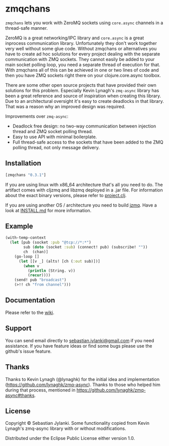 # zmqchans

`zmqchans` lets you work with ZeroMQ sockets using `core.async` channels in a thread-safe manner.

ZeroMQ is a great networking/IPC library and `core.async` is a great inprocess communication library. Unfortunately they don't work together very well without some glue code. Without zmqchans or alternatives you have to create ad hoc solutions for every project dealing with the separate communication with ZMQ sockets. They cannot easily be added to your main socket polling loop, you need a separate thread of execution for that. With zmqchans all of this can be achieved in one or two lines of code and then you have ZMQ sockets right there on your clojure.core.async toolbox.

There are some other open source projects that have provided their own solutions for this problem. Especially Kevin Lynagh's `zmq-async` library has been a great reference and source of inspiration when creating this library. Due to an architectural oversight it's easy to create deadlocks in that library. That was a reason why an improved design was required.

Improvements over `zmq-async`:

* Deadlock free design: no two-way communication between injection thread and ZMQ socket polling thread.
* Easy to use API with minimal boilerplate.
* Full thread-safe access to the sockets that have been added to the ZMQ polling thread, not only message delivery.

## Installation

```clj
[zmqchans "0.3.1"]
```

If you are using linux with x86_64 architecture that's all you need to do. The artifact comes with cljzmq and libzmq deployed in a .jar file. For information about the exact binary versions, please refer to [project.clj](https://github.com/sjlnk/zmqchans/blob/master/project.clj).

If you are using another OS / architecture you need to build [jzmq](https://github.com/zeromq/jzmq). Have a look at [INSTALL.md](https://github.com/sjlnk/zmqchans/blob/master/INSTALL.md) for more information.

## Example

```clojure
(with-temp-context
  (let [pub (socket :pub "@tcp://*:*")
        sub (doto (socket :sub) (connect! pub) (subscribe! ""))
        ch  (chan)]
    (go-loop []
      (let [[v _] (alts! [ch (:out sub)])]
        (when v
          (println (String. v))
          (recur))))
    (send! pub "broadcast")
    (>!! ch "from channel")))
```

## Documentation

Please refer to the [wiki](https://github.com/sjlnk/zmqchans/wiki).

## Support

You can send email directly to sebastian.jylanki@gmail.com if you need assistance. If you have feature ideas or find some bugs please use the github's issue feature.

## Thanks

Thanks to Kevin Lynagh (@lynaghk) for the initial idea and implementation (https://github.com/lynaghk/zmq-async). Thanks to those who helped him during that process, mentioned in https://github.com/lynaghk/zmq-async#thanks.

## License

Copyright © Sebastian Jylanki. Some functionality copied from Kevin Lynagh's zmq-async library with or without modifications.

Distributed under the Eclipse Public License either version 1.0.
